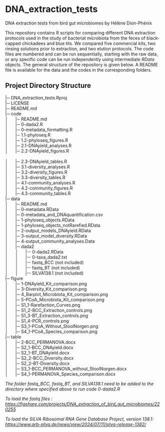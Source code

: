 # DNA_extraction_tests

DNA extraction tests from bird gut microbiomes by Hélène Dion-Phénix

This repository contains R scripts for comparing different DNA extraction protocols used in the study of bacterial microbiota from the feces of black-capped chickadees and blue tits. We compared five commercial kits, two rinsing solutions prior to extraction, and two elution protocols. The code files are numbered and can be run sequentially, starting with the raw data, or any specific code can be run independently using intermediate *RData* objects. The general structure of the repository is given below. A README file is available for the data and the codes in the corresponding folders.

## Project Directory Structure

|─ DNA_extraction_tests.Rproj <br> 
|─ LICENSE <br>
|─ README.md <br>
|─ code <br>
│&nbsp; &nbsp; &nbsp; |─ README.md <br>
│&nbsp; &nbsp; &nbsp; |─ 0-dada2.R <br>
│&nbsp; &nbsp; &nbsp; |─ 0-metadata_formatting.R <br>
│&nbsp; &nbsp; &nbsp; |─ 1.1-phyloseq.R <br>
│&nbsp; &nbsp; &nbsp; |─ 1.2-phyloseq_figures.R <br> 
│&nbsp; &nbsp; &nbsp; |─ 2.1-DNAyield_analyses.R <br>
│&nbsp; &nbsp; &nbsp; |─ 2.2-DNAyield_figures.R <br>  
│&nbsp; &nbsp; &nbsp; |─ 2.3-DNAyield_tables.R <br>
│&nbsp; &nbsp; &nbsp; |─ 3.1-diversity_analyses.R <br>
│&nbsp; &nbsp; &nbsp; |─ 3.2-diversity_figures.R <br>
│&nbsp; &nbsp; &nbsp; |─ 3.3-diversity_tables.R <br>
│&nbsp; &nbsp; &nbsp; |─ 4.1-community_analyses.R <br> 
│&nbsp; &nbsp; &nbsp; |─ 4.2-community_figures.R <br> 
│&nbsp; &nbsp; &nbsp; |─ 4.3-community_tables.R <br>
|─ data <br>
│&nbsp; &nbsp; &nbsp; |─ README.md <br>
│&nbsp; &nbsp; &nbsp; |─ 0-metadata.RData <br>
│&nbsp; &nbsp; &nbsp; |─ 0-metadata_and_DNAquantification.csv <br>
│&nbsp; &nbsp; &nbsp; |─ 1-phyloseq_objects.RData <br>
│&nbsp; &nbsp; &nbsp; |─ 1-phyloseq_objects_notRarefied.RData <br>
│&nbsp; &nbsp; &nbsp; |─ 2-output_models_DNAyield.RData <br>
│&nbsp; &nbsp; &nbsp; |─ 3-output_model_diversity.RData <br>
│&nbsp; &nbsp; &nbsp; |─ 4-output_community_analyses.Data <br>
│&nbsp; &nbsp; &nbsp; |─ dada2 <br>
│&nbsp; &nbsp; &nbsp; │&nbsp; &nbsp; &nbsp; |-- 0-dada2.RData <br>
│&nbsp; &nbsp; &nbsp; │&nbsp; &nbsp; &nbsp; |-- 0-taxa_dada2.txt <br>
│&nbsp; &nbsp; &nbsp; │&nbsp; &nbsp; &nbsp; |-- fastq_BCC (not included) <br>
│&nbsp; &nbsp; &nbsp; │&nbsp; &nbsp; &nbsp; |-- fastq_BT (not included) <br>
│&nbsp; &nbsp; &nbsp; │&nbsp; &nbsp; &nbsp; |-- SILVA138.1 (not included) <br>
|─ figure <br>
│&nbsp; &nbsp; &nbsp; |─ 1-DNAyield_Kit_comparison.png <br>
│&nbsp; &nbsp; &nbsp; |─ 3-Diversity_Kit_comparison.png <br>
│&nbsp; &nbsp; &nbsp; |─ 4_Barplot_Microbiota_Kit_comparison.png <br>
│&nbsp; &nbsp; &nbsp; |─ 5-PCoA_Microbiota_Kit_comparison.png <br>
│&nbsp; &nbsp; &nbsp; |─ S1_1-Rarefaction_Curves.png <br>
│&nbsp; &nbsp; &nbsp; |─ S1_2-BCC_Extraction_controls.png <br>
│&nbsp; &nbsp; &nbsp; |─ S1_3-BT_Extraction_controls.png <br>
│&nbsp; &nbsp; &nbsp; |─ S1_4-PCR_controls.png <br>
│&nbsp; &nbsp; &nbsp; |─ S3_1-PCoA_Without_StoolNorgen.png <br>
│&nbsp; &nbsp; &nbsp; |─ S4_1-PCoA_Species_comparison.png <br>
|─ table <br>
│&nbsp; &nbsp; &nbsp; |─ 2-BCC_PERMANOVA.docx <br>
│&nbsp; &nbsp; &nbsp; |─ S2_1-BCC_DNAyield.docx <br>
│&nbsp; &nbsp; &nbsp; |─ S2_1-BT_DNAyield.docx <br>
│&nbsp; &nbsp; &nbsp; |─ S2_2-BCC_Diversity.docx <br>
│&nbsp; &nbsp; &nbsp; |─ S2_2-BT-Diversity.docx <br>
│&nbsp; &nbsp; &nbsp; |─ S3_1-BCC_PERMANOVA_without_StoolNorgen.docx <br>
│&nbsp; &nbsp; &nbsp; |─ S4_1-PERMANOVA_Species_comparison.docx <br>
    
*The folder fastq_BCC, fastq_BT, and SILVA138.1 need to be added to the directory where specified above to run code 0-dada2.R*

*To load the fastq files : https://figshare.com/projects/DNA_extraction_of_bird_gut_microbiomes/220255*

*To load the SILVA Ribosomal RNA Gene Database Project, version 138.1: https://www.arb-silva.de/news/view/2024/07/11/silva-release-1382/*

